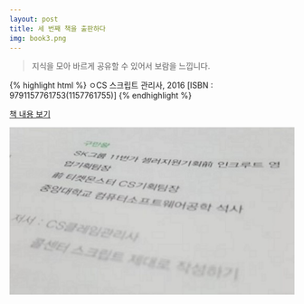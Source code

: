 ```yaml
---
layout: post
title: 세 번째 책을 출판하다
img: book3.png
---
```


<blockquote>
지식을 모아 바르게 공유할 수 있어서 보람을 느낍니다.
</blockquote>

{% highlight html %}
 ㅇCS 스크립트 관리사, 2016
   [ISBN : 9791157761753(1157761755)]
{% endhighlight %}

   <a href="http://me2.do/IG3X0QNl" class="btn btn-primary btn-sm">책 내용 보기</a>
   
<img src="/images/book3-1.png">
